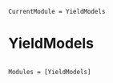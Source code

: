 ```@meta
CurrentModule = YieldModels
```

# YieldModels

```@index
```

```@autodocs
Modules = [YieldModels]
```
